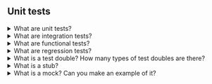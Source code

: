 ## Unit tests

<details>
<summary>What are unit tests?</summary>
**Unit tests** are tests that checks if a single module works fine. The single module is tested without external dependencies.
</details>

<details>
<summary>What are integration tests?</summary>
**Integration tests** are tests for checking if different modules can work together.
</details>


<details>
<summary>What are functional tests?</summary>
**Functional tests** are tests that check if an application functionality works fine. Functional tests are done on the complete application.
</details>

<details>
<summary>What are regression tests?</summary>

**Regression** testing is a type of tests that verify if the code changes do not impact existing code.
</details>

<details>
<summary>What is a test double? How many types of test doubles are there?</summary>

**Test doubles** are classes that replicate external components that could be required for a unit test, like a database or a network connection.

There are three types of test double:
* **Fake**: fake class simulating the real class. The code is optimized for testing.
* **Stub**: returns a pre-defined data.
* **Mock**: record interactions during test. For example it can test count how many times a method of a class was called.

</details>


<details>
<summary>What is a stub?</summary>

A **stub** is a fake object that returns a fixed value.

</details>

<details>
<summary>What is a mock? Can you make an example of it?</summary>

A **mock** is a smarter stub. A mock says if the tests passed or failed. It does so by verifying whether the object under test called the fake object as expected (i.e. the proper methods were called).

</details>




